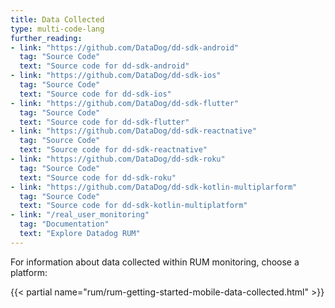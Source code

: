 ```yaml
---
title: Data Collected
type: multi-code-lang
further_reading:
- link: "https://github.com/DataDog/dd-sdk-android"
  tag: "Source Code"
  text: "Source code for dd-sdk-android"
- link: "https://github.com/DataDog/dd-sdk-ios"
  tag: "Source Code"
  text: "Source code for dd-sdk-ios"
- link: "https://github.com/DataDog/dd-sdk-flutter"
  tag: "Source Code"
  text: "Source code for dd-sdk-flutter"
- link: "https://github.com/DataDog/dd-sdk-reactnative"
  tag: "Source Code"
  text: "Source code for dd-sdk-reactnative"
- link: "https://github.com/DataDog/dd-sdk-roku"
  tag: "Source Code"
  text: "Source code for dd-sdk-roku"
- link: "https://github.com/DataDog/dd-sdk-kotlin-multiplarform"
  tag: "Source Code"
  text: "Source code for dd-sdk-kotlin-multiplatform"
- link: "/real_user_monitoring"
  tag: "Documentation"
  text: "Explore Datadog RUM"
---
```


For information about data collected within RUM monitoring, choose a platform:

{{< partial name="rum/rum-getting-started-mobile-data-collected.html" >}}